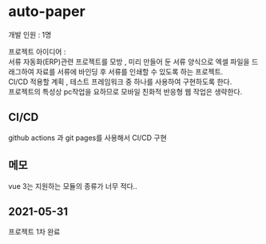 # auto-paper
개발 인원 : 1명

프로젝트 아이디어 :   
서류 자동화(ERP)관련 프로젝트를 모방 , 미리 만들어 둔 서류 양식으로 엑셀 파일을 드래그하여 자료를 서류에 바인딩 후 서류를 인쇄할 수 있도록 하는 프로젝트.   
CI/CD 적용할 계획 , 테스트 프레임워크 중 하나를 사용하여 구현하도록 한다.  
프로젝트의 특성상 pc작업을 요하므로 모바일 친화적 반응형 웹 작업은 생략한다.

## CI/CD
github actions 과 git pages를 사용해서 CI/CD 구현


## 메모   
vue 3는 지원하는 모듈의 종류가 너무 적다..

## 2021-05-31
프로젝트 1차 완료